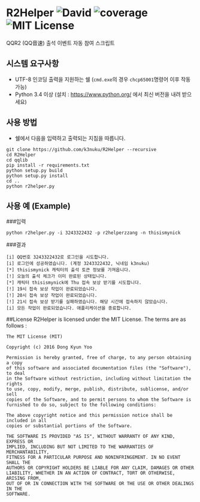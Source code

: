 # R2Helper ![David](https://img.shields.io/david/strongloop/express.svg) ![coverage](https://img.shields.io/badge/coverage-80%25-brightgreen.svg) ![MIT License](https://img.shields.io/badge/license-MIT-blue.svg)
QQR2 (QQ音速) 출석 이벤트 자동 참여 스크립트

## 시스템 요구사항
- UTF-8 인코딩 출력을 지원하는 쉘 (`cmd.exe`의 경우 `chcp65001`명령어 이후 작동 가능)
- Python 3.4 이상 (설치 : https://www.python.org/ 에서 최신 버전을 내려 받으세요)

## 사용 방법
* 쉘에서 다음을 입력하고 출력되는 지침을 따릅니다.
```
git clone https://github.com/k3nuku/R2Helper --recursive
cd R2Helper
cd qqlib
pip install -r requirements.txt
python setup.py build
python setup.py install
cd ..
python r2helper.py
```

## 사용 예 (Example)
###입력
```
python r2helper.py -i 3243322432 -p r2helperzzang -n thisismynick
```

###결과
```
[i] QQ번호 3243322432로 로그인을 시도합니다.
[i] 로그인에 성공하였습니다. (계정 3243322432, 닉네임 k3nuku)
[*] thisismynick 캐릭터의 출석 토큰 정보를 가져옵니다.
[!] 오늘의 출석 체크가 이미 완료된 상태입니다.
[*] 캐릭터 thisismynick에 Thu 접속 보상 받기를 시도합니다.
[!] 19시 접속 보상 작업이 완료되었습니다.
[!] 20시 접속 보상 작업이 완료되었습니다.
[!] 21시 접속 보상 받기를 실패하였습니다. 해당 시간에 접속하지 않았습니다.
[i] 모든 작업이 완료되었습니다. 애플리케이션을 종료합니다.
```

##License
R2Helper is licensed under the MIT License. The terms are as follows :
```
The MIT License (MIT)

Copyright (c) 2016 Dong Kyun Yoo

Permission is hereby granted, free of charge, to any person obtaining a copy
of this software and associated documentation files (the "Software"), to deal
in the Software without restriction, including without limitation the rights
to use, copy, modify, merge, publish, distribute, sublicense, and/or sell
copies of the Software, and to permit persons to whom the Software is
furnished to do so, subject to the following conditions:

The above copyright notice and this permission notice shall be included in all
copies or substantial portions of the Software.

THE SOFTWARE IS PROVIDED "AS IS", WITHOUT WARRANTY OF ANY KIND, EXPRESS OR
IMPLIED, INCLUDING BUT NOT LIMITED TO THE WARRANTIES OF MERCHANTABILITY,
FITNESS FOR A PARTICULAR PURPOSE AND NONINFRINGEMENT. IN NO EVENT SHALL THE
AUTHORS OR COPYRIGHT HOLDERS BE LIABLE FOR ANY CLAIM, DAMAGES OR OTHER
LIABILITY, WHETHER IN AN ACTION OF CONTRACT, TORT OR OTHERWISE, ARISING FROM,
OUT OF OR IN CONNECTION WITH THE SOFTWARE OR THE USE OR OTHER DEALINGS IN THE
SOFTWARE.
```
